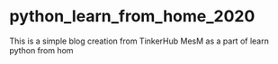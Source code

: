 # python_learn_from_home_2020
This is a simple blog creation from TinkerHub MesM as a part of learn python from hom
